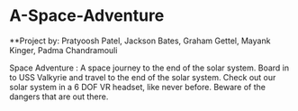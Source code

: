 # A-Space-Adventure
**Project by: Pratyoosh Patel, Jackson Bates, Graham Gettel, Mayank Kinger, Padma Chandramouli

Space Adventure : A space journey to the end of the solar system. Board in to USS Valkyrie and travel to the end of the solar system. Check out our solar system in a 6 DOF VR headset, like never before. Beware of the dangers that are out there.



